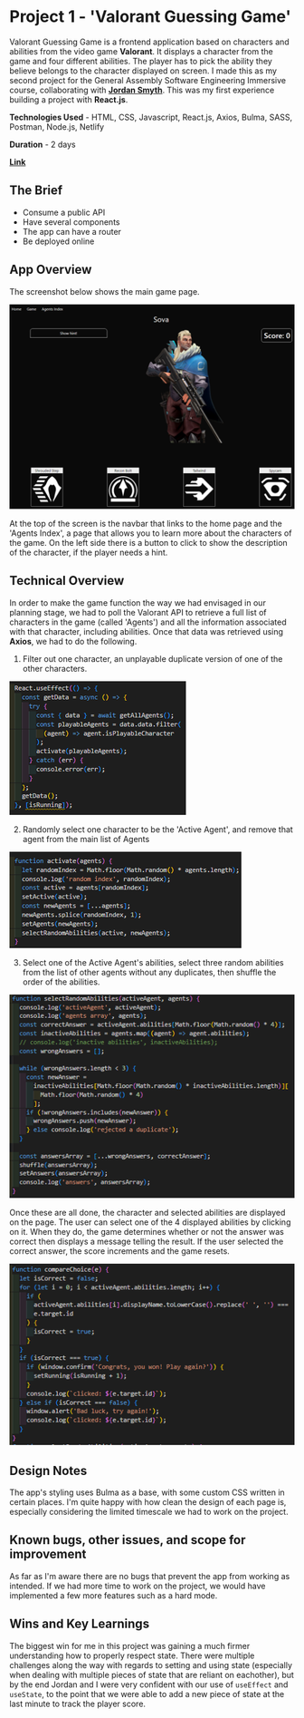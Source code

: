 # Project 1 - 'Valorant Guessing Game'

Valorant Guessing Game is a frontend application based on characters and abilities from the video game **Valorant**. It displays a character from the game and four different abilities. The player has to pick the ability they believe belongs to the character displayed on screen. I made this as my second project for the General Assembly Software Engineering Immersive course, collaborating with **[Jordan Smyth](https://github.com/jsmyth1423/)**. This was my first experience building a project with **React.js**.

**Technologies Used** - HTML, CSS, Javascript, React.js, Axios, Bulma, SASS, Postman, Node.js, Netlify

**Duration** - 2 days

**[Link](https://project-2-api.netlify.app/)**

## The Brief

- Consume a public API
- Have several components
- The app can have a router
- Be deployed online

## App Overview

The screenshot below shows the main game page.

![Game Screenshot](./readme-screenshots/GameScreenshot.PNG)

At the top of the screen is the navbar that links to the home page and the 'Agents Index', a page that allows you to learn more about the characters of the game. On the left side there is a button to click to show the description of the character, if the player needs a hint.

## Technical Overview

In order to make the game function the way we had envisaged in our planning stage, we had to poll the Valorant API to retrieve a full list of characters in the game (called 'Agents') and all the information associated with that character, including abilities. Once that data was retrieved using **Axios**, we had to do the following.

1. Filter out one character, an unplayable duplicate version of one of the other characters.

![Get All Agents](./readme-screenshots/getAllAgents.PNG)

2. Randomly select one character to be the 'Active Agent', and remove that agent from the main list of Agents

![Activate](./readme-screenshots/activate.PNG)

3. Select one of the Active Agent's abilities, select three random abilities from the list of other agents without any duplicates, then shuffle the order of the abilities.

![Select Random Abilities](./readme-screenshots/selectRandomAbilities.PNG)

Once these are all done, the character and selected abilities are displayed on the page. The user can select one of the 4 displayed abilities by clicking on it. When they do, the game determines whether or not the answer was correct then displays a message telling the result. If the user selected the correct answer, the score increments and the game resets.

![Compare Choice](./readme-screenshots/compareChoice.PNG)

## Design Notes

The app's styling uses Bulma as a base, with some custom CSS written in certain places. I'm quite happy with how clean the design of each page is, especially considering the limited timescale we had to work on the project.

## Known bugs, other issues, and scope for improvement

As far as I'm aware there are no bugs that prevent the app from working as intended. If we had more time to work on the project, we would have implemented a few more features such as a hard mode.

## Wins and Key Learnings

The biggest win for me in this project was gaining a much firmer understanding how to properly respect state. There were multiple challenges along the way with regards to setting and using state (especially when dealing with multiple pieces of state that are reliant on eachother), but by the end Jordan and I were very confident with our use of `useEffect` and `useState`, to the point that we were able to add a new piece of state at the last minute to track the player score.